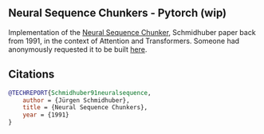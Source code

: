 ## Neural Sequence Chunkers - Pytorch (wip)

Implementation of the <a href="https://people.idsia.ch/~juergen/FKI-148-91ocr.pdf">Neural Sequence Chunker</a>, Schmidhuber paper back from 1991, in the context of Attention and Transformers. Someone had anonymously requested it to be built <a href="https://forms.gle/Dtrxc6CceHEcqS6X6">here</a>.

## Citations

```bibtex
@TECHREPORT{Schmidhuber91neuralsequence,
    author = {Jürgen Schmidhuber},
    title = {Neural Sequence Chunkers},
    year = {1991}
}
```
